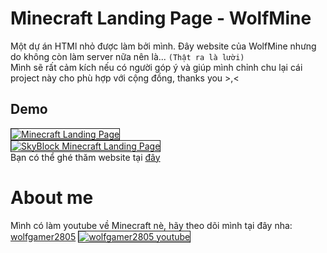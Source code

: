 # Minecraft Landing Page - WolfMine
Một dự án HTMl nhỏ được làm bởi mình. Đây website của WolfMine nhưng do không còn làm server nữa nên là... `(Thật ra là lười)` <br>
Mình sẽ rất cảm kích nếu có người góp ý và giúp mình chỉnh chu lại cái project này cho phù hợp với cộng đồng, thanks you >,<

## Demo
<a href="https://ibb.co/X2tC8MC"><img src="https://i.ibb.co/4mpVd3V/Minecraft-Vi-t-Server-MCBE-Vi-t-Nam.png" alt="Minecraft Landing Page" border="1"></a> <br>
<a href="https://ibb.co/104PzQj"><img src="https://i.ibb.co/S6ZMfyG/Minecraft-Vi-t-Server-MCBE-Vi-t-Nam-1.png" alt="SkyBlock Minecraft Landing Page" border="1"></a> <br>
Bạn có thể ghé thăm website tại <a href="https://wolfgamer2805.github.io/minecraft-landing-page/">đây</a>

# About me
Mình có làm youtube về Minecraft nè, hãy theo dõi mình tại đây nha: <a href="https://www.youtube.com/channel/UCYnyLX9-NpB6-18p1TKTvRg">wolfgamer2805</a>
<a href="https://ibb.co/zGNn12b"><img src="https://i.ibb.co/m6SDmyt/wolfgamer2805-You-Tube.png" alt="wolfgamer2805 youtube" border="1"></a> <br>
